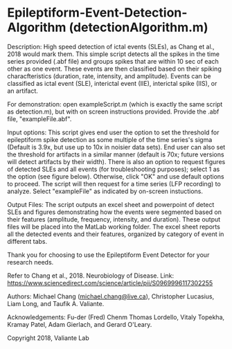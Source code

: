 # Epileptiform-Event-Detection-Algorithm (detectionAlgorithm.m)

Description: 
High speed detection of ictal events (SLEs), as Chang et al., 2018 would mark them. This simple script detects all the spikes in the time series provided (.abf file) and groups spikes that are within 10 sec of each other as one event. These events are then classified based on their spiking characfteristics (duration, rate, intensity, and amplitude). Events can be classified as ictal event (SLE), interictal event (IIE), interictal spike (IIS), or an artifact.

For demonstration: 
open exampleScript.m (which is exactly the same script as detection.m), but with on screen instructions provided. Provide the .abf file, "exampleFile.abf".

Input options:
This script gives end user the option to set the threshold for epileptiform spike detection as some multiple of the time series's sigma (Default is 3.9x, but use up to 10x in noisier data sets). End user can also set the threshold for artifacts in a similar manner (default is 70x; future versions will detect artifacts by their width). There is also an option to request figures of detected SLEs and all events (for troubleshooting purposes); select 1 as the option (see figure below). Otherwise, click "OK" and use default options to proceed. The script will then request for a time series (LFP recording) to analyze. Select "exampleFile" as indicated by on-screen instuctions.

Output Files:
The script outputs an excel sheet and powerpoint of detect SLEs and figures demonstrating how the events were segmented based on their features (amplitude, frequency, intensity, and duration). These output files will be placed into the MatLab working folder. The excel sheet reports all the detected events and their features, organized by category of event in different tabs. 



Thank you for choosing to use the Epileptiform Event Detector for your research needs. 

Refer to Chang et al., 2018. Neurobiology of Disease.
Link: https://www.sciencedirect.com/science/article/pii/S0969996117302255

Authors: Michael Chang (michael.chang@live.ca), Christopher Lucasius, Liam Long, and Taufik A. Valiante.

Acknowledgements: Fu-der (Fred) Chenm Thomas Lordello, Vitaly Topekha, Kramay Patel, Adam Gierlach, and Gerard O'Leary.  

Copyright 2018, Valiante Lab 
